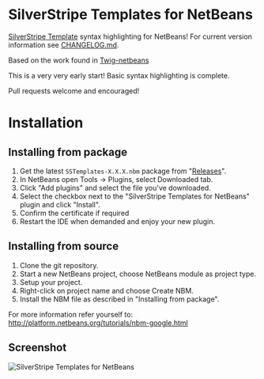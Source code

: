 SilverStripe Templates for NetBeans
=============

[SilverStripe Template](https://docs.silverstripe.org/en/3.1/developer_guides/templates/) syntax highlighting for NetBeans!
For current version information see [CHANGELOG.md](CHANGELOG.md).

Based on the work found in [Twig-netbeans](https://github.com/blogsh/Twig-netbeans)  

This is a very very early start! Basic syntax highlighting is complete.  
  
Pull requests welcome and encouraged! 

Installation
============

Installing from package
-----------------------

1. Get the latest `SSTemplates-X.X.X.nbm` package from "[Releases](https://github.com/guru-digital/sstemplate-netbeans/releases/)".
2. In NetBeans open Tools -> Plugins, select Downloaded tab.
3. Click "Add plugins" and select the file you've downloaded.
4. Select the checkbox next to the "SilverStripe Templates for NetBeans" plugin and click "Install".
5. Confirm the certificate if required
6. Restart the IDE when demanded and enjoy your new plugin.

Installing from source
----------------------

1. Clone the git repository.
2. Start a new NetBeans project, choose NetBeans module as project type.
3. Setup your project.
4. Right-click on project name and choose Create NBM.
5. Install the NBM file as described in "Installing from package".

For more information refer yourself to: http://platform.netbeans.org/tutorials/nbm-google.html

Screenshot
----------------------
![SilverStripe Templates for NetBeans](http://guru-digital.github.io/sstemplate-netbeans/images/screenshot.png)

